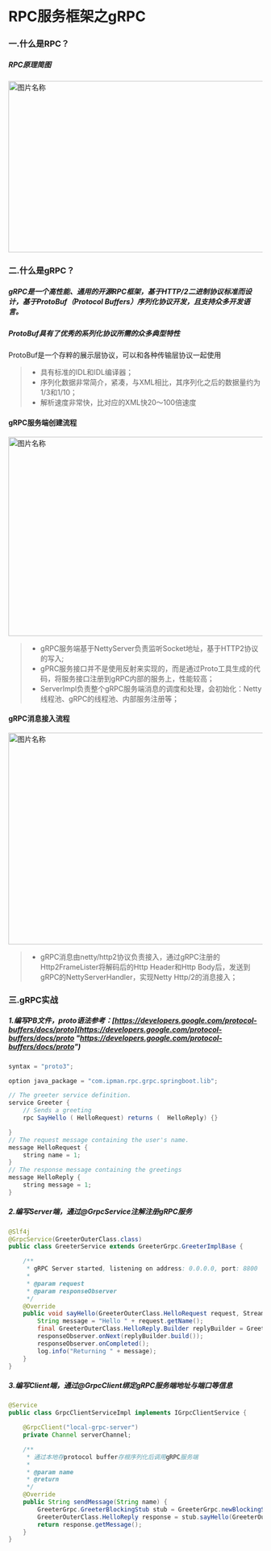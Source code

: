 # RPC服务框架之gRPC

### 一.什么是RPC？
##### RPC原理简图
<img src="https://raw.githubusercontent.com/ipipman/JavaSpringBootSamples/master/ReadmeMaterial/grpc/831608122149_.pic_hd.jpg" width = "600" height = "340" alt="图片名称" align=center />

### 二.什么是gRPC？
##### gRPC是一个高性能、通用的开源RPC框架，基于HTTP/2二进制协议标准而设计，基于ProtoBuf（Protocol Buffers）序列化协议开发，且支持众多开发语言。

##### ProtoBuf具有了优秀的系列化协议所需的众多典型特性
ProtoBuf是一个存粹的展示层协议，可以和各种传输层协议一起使用
> - 具有标准的IDL和IDL编译器；
> - 序列化数据非常简介，紧凑，与XML相比，其序列化之后的数据量约为1/3和1/10；
> - 解析速度非常快，比对应的XML快20～100倍速度


#### gRPC服务端创建流程
<img src="https://raw.githubusercontent.com/ipipman/JavaSpringBootSamples/master/ReadmeMaterial/grpc/841608122163_.pic_hd.jpg" width = "660" height = "395" alt="图片名称" align=center />

> - gRPC服务端基于NettyServer负责监听Socket地址，基于HTTP2协议的写入;
> - gPRC服务接口并不是使用反射来实现的，而是通过Proto工具生成的代码，将服务接口注册到gRPC内部的服务上，性能较高；
> - ServerImpl负责整个gRPC服务端消息的调度和处理，会初始化：Netty线程池、gRPC的线程池、内部服务注册等；

#### gRPC消息接入流程
<img src="https://raw.githubusercontent.com/ipipman/JavaSpringBootSamples/master/ReadmeMaterial/grpc/851608122185_.pic_hd.jpg" width = "700" height = "420" alt="图片名称" align=center />

> - gRPC消息由netty/http2协议负责接入，通过gRPC注册的Http2FrameLister将解码后的Http Header和Http Body后，发送到gRPC的NettyServerHandler，实现Netty Http/2的消息接入；


### 三.gRPC实战
##### 1.编写PB文件，proto语法参考：[https://developers.google.com/protocol-buffers/docs/proto](https://developers.google.com/protocol-buffers/docs/proto "https://developers.google.com/protocol-buffers/docs/proto")
```java
syntax = "proto3";

option java_package = "com.ipman.rpc.grpc.springboot.lib";

// The greeter service definition.
service Greeter {
    // Sends a greeting
    rpc SayHello ( HelloRequest) returns (  HelloReply) {}

}
// The request message containing the user's name.
message HelloRequest {
    string name = 1;
}
// The response message containing the greetings
message HelloReply {
    string message = 1;
}
```

##### 2.编写Server端，通过@GrpcService注解注册gRPC服务
```java
@Slf4j
@GrpcService(GreeterOuterClass.class)
public class GreeterService extends GreeterGrpc.GreeterImplBase {

    /**
     * gRPC Server started, listening on address: 0.0.0.0, port: 8800
     *
     * @param request
     * @param responseObserver
     */
    @Override
    public void sayHello(GreeterOuterClass.HelloRequest request, StreamObserver<GreeterOuterClass.HelloReply> responseObserver) {
        String message = "Hello " + request.getName();
        final GreeterOuterClass.HelloReply.Builder replyBuilder = GreeterOuterClass.HelloReply.newBuilder().setMessage(message);
        responseObserver.onNext(replyBuilder.build());
        responseObserver.onCompleted();
        log.info("Returning " + message);
    }
}
```

##### 3.编写Client端，通过@GrpcClient绑定gRPC服务端地址与端口等信息
```java
@Service
public class GrpcClientServiceImpl implements IGrpcClientService {

    @GrpcClient("local-grpc-server")
    private Channel serverChannel;

    /**
     * 通过本地存protocol buffer存根序列化后调用gRPC服务端
     *
     * @param name
     * @return
     */
    @Override
    public String sendMessage(String name) {
        GreeterGrpc.GreeterBlockingStub stub = GreeterGrpc.newBlockingStub(serverChannel);
        GreeterOuterClass.HelloReply response = stub.sayHello(GreeterOuterClass.HelloRequest.newBuilder().setName(name).build());
        return response.getMessage();
    }
}
```
